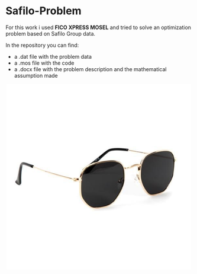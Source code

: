 # Safilo-Problem

For this work i used **FICO XPRESS MOSEL** and tried to solve an optimization problem based on Safilo Group data.

In the repository you can find:
- a .dat file with the problem data
- a .mos file with the code 
- a .docx file with the problem description and the mathematical assumption made

<p align="center">
  <img width="500" src="https://github.com/zedef99/Safilo-Problem/blob/8d29f959da086fe3afbc931e3b768ad4afea0799/Mens%20Vintage%20Retro%20Gold%20Frame%20Black%20Tint%20Summer%20Sunglasses.jpeg">
</p>
